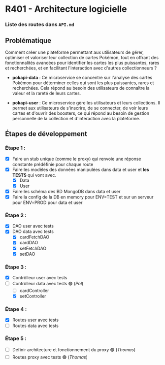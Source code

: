 # R401 - Architecture logicielle

### Liste des routes dans `API.md` 

## Problématique

Comment créer une plateforme permettant aux utilisateurs de gérer, optimiser et valoriser leur collection de cartes Pokémon, tout en offrant des fonctionnalités avancées pour identifier les cartes les plus puissantes, rares et recherchées, et en facilitant l'interaction avec d'autres collectionneurs ?

* **pokapi-data** : Ce microservice se concentre sur l'analyse des cartes Pokémon pour déterminer celles qui sont les plus puissantes, rares et recherchées. Cela répond au besoin des utilisateurs de connaître la valeur et la rareté de leurs cartes.

* **pokapi-user** : Ce microservice gère les utilisateurs et leurs collections. Il permet aux utilisateurs de s'inscrire, de se connecter, de voir leurs cartes et d'ouvrir des boosters, ce qui répond au besoin de gestion personnelle de la collection et d'interaction avec la plateforme.

## Étapes de développement

### Étape 1 :

- [x] Faire un stub unique (comme le proxy) qui renvoie une réponse constante prédéfinie pour chaque route
- [x] Faire les modèles des données manipulées dans data et user et **les TESTS** qui vont avec.
	- [x] Data
	- [x] User 
- [x] Faire les schéma des BD MongoDB dans data et user
- [x] Faire la config de la DB en memory pour ENV=TEST et sur un serveur pour ENV=PROD pour data et user

### Étape 2 : 

- [x] DAO user avec tests
- [x] DAO data avec tests
	- [x] cardFetchDAO
	- [x] cardDAO
	- [x] setFetchDAO
	- [x] setDAO

### Étape 3 : 

- [x] Contrôlleur user avec tests
- [ ] Contrôlleur data avec tests 🟢 (*Pol*)
	- [ ] cardController
	- [x] setController

### Étape 4 : 

- [x] Routes user avec tests
- [ ] Routes data avec tests 

### Étape 5 : 

- [ ] Définir architecture et fonctionnement du proxy 🟢 (*Thomas*)
- [ ] Routes proxy avec tests 🟢 (*Thomas*)

